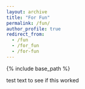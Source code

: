 ```yaml
---
layout: archive
title: "For Fun"
permalink: /fun/
author_profile: true
redirect_from:
  - /fun
  - /for_fun
  - /for-fun
---
```


{% include base_path %}

test text to see if this worked
